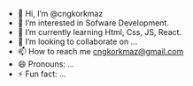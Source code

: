 - 👋 Hi, I’m @cngkorkmaz
- 👀 I’m interested in Sofware Development.
- 🌱 I’m currently learning Html, Css, JS, React.
- 💞️ I’m looking to collaborate on ...
- 📫 How to reach me cngkorkmaz@gmail.com 
- 😄 Pronouns: ...
- ⚡ Fun fact: ...

<!---
cngkorkmaz/cngkorkmaz is a ✨ special ✨ repository because its `README.md` (this file) appears on your GitHub profile.
You can click the Preview link to take a look at your changes.
--->
